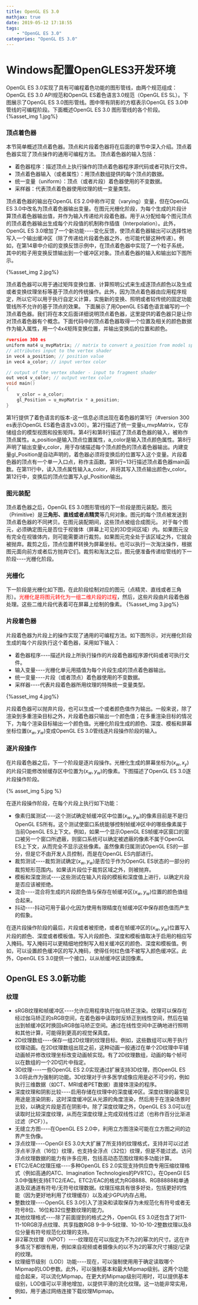 ```yaml
---
title: OpenGL ES 3.0
mathjax: true
date: 2019-05-12 17:18:55
tags:
    - "OpenGL ES 3.0"
categories: "OpenGL ES 3.0"
---
```

# Windows配置OpenGLES3开发环境

OpenGL ES 3.0实现了具有可编程着色功能的图形管线，由两个规范组成：OpenGL ES 3.0 API规范和OpenGL ES着色语言3.0规范（OpenGL ES SL）。下图展示了OpenGL ES 3.0图形管线。图中带有阴影的方框表示OpenGL ES 3.0中管线的可编程阶段。下面概述OpenGL ES 3.0 图形管线的各个阶段。
{%asset_img 1.jpg%}
### 顶点着色器
本节简单概述顶点着色器。顶点和片段着色器将在后面的章节中深入介绍。顶点着色器实现了顶点操作的通用可编程方法。
顶点着色器的输入包括：
- 着色器程序：描述顶点上执行操作的顶点着色器程序源代码或者可执行文件。
- 顶点着色器输入（或者属性）：用顶点数组提供的每个顶点的数据。
- 统一变量（uniform）：顶点（或者片段）着色器使用的不变数据。
- 采样器：代表顶点着色器使用纹理的统一变量类型。

顶点着色器的输出在OpenGL ES 2.0中称作可变（varying）变量，但在OpenGL ES 3.0中改名为顶点着色器输出变量。在图元光栅化阶段，为每个生成的片段计算顶点着色器输出值，并作为输入传递给片段着色器。用于从分配给每个图元顶点的顶点着色器输出生成每个片段值的机制称作插值（Interpolation）。此外，OpenGL ES 3.0增加了一个新功能----变化反馈，使顶点着色器输出可以选择性地写入一个输出缓冲区（除了传递给片段着色器之外，也可能代替这种传递）。例如，在第14章中介绍的变换反馈示例中，在顶点着色器中实现了一个粒子系统，其中的粒子用变换反馈输出到一个缓冲区对象。顶点着色器的输入和输出如下图所示。

{%asset_img 2.jpg%}

顶点着色器可以用于通过矩阵变换位置、计算照明公式来生成逐顶点颜色以及生成或者变换纹理坐标等基于顶点的传统操作。此外，因为顶点着色器由应用程序规定，所以它可以用于执行自定义计算，实施新的变换、照明或者较传统的固定功能管线所不允许的基于顶点的效果。
下面展示了用OpenGL ES着色语言编写的一个顶点着色器。我们将在本文后面详细说明顶点着色器，这里提供的着色器只是让你对顶点着色器有个概念。下面代码中的顶点着色器取得一个位置及相关的颜色数据作为输入属性，用一个4x4矩阵变换位置，并输出变换后的位置和颜色。
```c
#version 300 es
uniform mat4 u_mvpMatrix; // matrix to convert a_position from model space to normalized device space
// attributes input to the vertex shader
in vec4 a_position; // position value
in vec4 a_color; // input vertex color

// output of the vertex shader - input to fragment shader
out vec4 v_color; // output vertex color
void main()
{
    v_color = a_color;
    gl_Position = u_mvpMatrix * a_position;
}
```
第1行提供了着色语言的版本-这一信息必须出现在着色器的第1行（#version 300 es表示OpenGL ES着色语言v3.00）。第2行描述了统一变量u_mvpMatrix，它存储组合的模型视图和投影矩阵。第4行和第8行描述了顶点着色器的输入，被称作顶点属性。a_position是输入顶点位置属性，a_color是输入顶点颜色属性。第8行声明了输出变量v_color，用于存储描述每个顶点颜色的顶点着色器输出。内建变量gl_Position是自动声明的，着色器必须将变换后的位置写入这个变量。片段着色器的顶点有一个单一入口点，称作主函数。第9行~13行描述顶点着色器main函数。在第11行中，读入顶点属性输入a_color，并将其写入顶点输出颜色v_color。第12行中，变换后的顶点位置写入gl_Position输出。
### 图元装配
顶点着色器之后，OpenGL ES 3.0图形管线的下一阶段是图元装配。图元（Primitive）是**三角形、直线或者点精灵**等几何对象。图元的每个顶点被发送到顶点着色器的不同拷贝。在图元装配期间，这些顶点被组合成图元。
对于每个图元，必须确定图元是否位于视锥体（屏幕上可见的3D空间区域）内。如果图元没有完全在视锥体内，则可能需要进行裁剪。如果图元完全处于该区域之外，它就会被抛弃。裁剪之后，顶点位置杯转换为屏幕坐标。也可以执行一次淘汰操作，根据图元面向前方或者后方抛弃它们。裁剪和淘汰之后，图元便准备传递给管线的下一阶段----光栅化阶段。
### 光栅化
下一阶段是光栅化如下图，在此阶段绘制对应的图元（点精灵、直线或者三角形）。<font color="red">光栅化是将图元转化为一组二维片段的过程</font>，然后，这些片段由片段着色器处理。这些二维片段代表着可在屏幕上绘制的像素。
{%asset_img 3.jpg%}
### 片段着色器
片段着色器为片段上的操作实现了通用的可编程方法。如下图所示，对光栅化阶段生成的每个片段执行这个着色器，采用如下输入：
- 着色器程序----描述片段上所执行操作的片段着色器程序源代码或者可执行文件。
- 输入变量----光栅化单元用插值为每个片段生成的顶点着色器输出。
- 统一变量----片段（或者顶点）着色器使用的不变数据。
- 采样器----代表片段着色器所用纹理的特殊统一变量类型。

{%asset_img 4.jpg%}

片段着色器可以抛弃片段，也可以生成一个或者颜色值作为输出。一般来说，除了渲染到多重渲染目标之外，片段着色器只输出一个颜色值；在多重渲染目标的情况下，为每个渲染目标输出一个颜色值。光栅化阶段生成的颜色、深度、模板和屏幕坐标位置$(x_w,y_w)$变成OpenGL ES 3.0管线逐片段操作阶段的输入。
### 逐片段操作
在片段着色器之后，下一个阶段是逐片段操作。光栅化生成的屏幕坐标为$(x_w,x_y)$的片段只能修改帧缓存区中位置为$(x_w,y_w)$的像素。下图描述了OpenGL ES 3.0逐片段操作阶段。

{% asset_img 5.jpg %}

在逐片段操作阶段，在每个片段上执行如下功能：
- 像素归属测试----这个测试确定帧缓冲区中位置$(x_w,y_w)$的像素目前是不是归OpenGL ES所有。这个测试使窗口系统能够控制帧缓冲区中的哪些像素属于当前OpenGL ES上下文。例如，如果一个显示OpenGL ES帧缓冲区窗口的窗口被另一个窗口所遮蔽，则窗口系统可以确定被遮蔽的像素不属于OpenGL ES上下文，从而完全不显示这些像素。虽然像素归属测试OpenGL ES的一部分，但是它不由开发人员控制，而是在OpenGL ES内部进行。
- 裁剪测试----裁剪测试确定$(x_w,y_w)$是否位于作为OpenGL ES状态的一部分的裁剪矩形范围内。如果该片段位于裁剪区域之外，则被抛弃。
- 模板和深度测试----这些测试在输入片段的模板和深度值上进行，以确定片段是否应该被拒绝。
- 混合----混合将生成的片段颜色值与保存在帧缓冲区$(x_w,y_w)$位置的颜色值组合起来。
- 抖动----抖动可用于最小化因为使用有限精度在帧缓冲区中保存颜色值而产生的假象。

在逐片段操作阶段的最后，片段或者被拒绝，或者在帧缓冲区的$(x_w,y_w)$位置写入片段的颜色、深度或者模板值。写入片段颜色、深度和模板值取决于启用的相应写入掩码。写入掩码可以更精细地控制写入相关缓冲区的颜色、深度和模板值。例如，可以设置颜色缓冲区的写入掩码，使得任何红色值不被写入颜色缓冲区。此外，OpenGL ES 3.0提供一个接口，以从帧缓冲区读回像素。

## OpenGL ES 3.0新功能
### 纹理
- sRGB纹理和帧缓冲区----允许应用程序执行伽马矫正渲染。纹理可以保存在经过伽马矫正的sRGB空间，在着色器中读取时反矫正到线性空间，然后在输出到帧缓冲区时换回sRGB伽马矫正空间。通过在线性空间中正确地进行照明和其他计算，可能得到更高的视觉保真度。
- 2D纹理数组----保存一组2D纹理的纹理目标。例如，这些数组可以用于执行纹理动画。在2D纹理数组出现之前，这种动画一般通过在单个2D纹理中平铺动画帧并修改纹理坐标改变动画帧实现。有了2D纹理数组，动画的每个帧可以在数组的一个2D切片中指定。
- 3D纹理----一些OpenGL ES 2.0实现通过扩展支持3D纹理，而OpenGL ES 3.0将此作为强制的功能。3D纹理对于许多医学成像应用是必不可少的，例如执行三维数据（如CT、MRI或者PET数据）直接体渲染的程序。
- 深度纹理和阴影比较----启用存储在纹理中的深度缓冲区。深度纹理的最常见用途是渲染阴影，这时深度缓冲区从光源的角度渲染，然后用于在渲染场景时比较，以确定片段是否在阴影中。除了深度纹理之外，OpenGL ES 3.0可以在读取时比较深度纹理，从而在深度纹理上完成双线性过滤（也称作百分比渐进过滤（PCF））。
- 无缝立方图----在OpenGL ES 2.0中，利用立方图渲染可能在立方图之间的边界产生伪像。
- 浮点纹理----OpenGl ES 3.0大大扩展了所支持的纹理格式，支持并可以过滤浮点半浮点（16位）纹理，也支持全浮点（32位）纹理，但是不能过滤。访问浮点纹理数据的能力有许多应用，包括高动态范围纹理和多功能计算。
- ETC2/EAC纹理压缩----多种OpenGL ES 2.0实现支持供应商专用压缩纹理格式（例如高通的ATC、Imagination Technologies的PVRTC）。在OpenGl ES 3.0中强制支持ETC2/EAC。ETC2/EAC的格式为RGB888、RGB8888和单通道及双通道有符号/无符号纹理数据。纹理压缩具有很多好处，包括更好的性能（因为更好地利用了纹理缓存）以及减少GPU内存占用。
- 整数纹理----OpenGL ES 3.0引入了渲染和读取保存为未规范化有符号或者无符号8位、16位和32位整数纹理的能力。
- 其他纹理格式----除了前面提到的格式之外，OpenGL ES 3.0还包含了对11-11-10RGB浮点纹理、共享指数RGB 9-9-9-5纹理、10-10-10-2整数纹理以及8位分量有符号规范化纹理的支持。
- 非2幂次纹理（NPOT）----纹理现在可以指定为不为2的幂次的尺寸。这在许多情况下都很有用，例如来自视频或者摄像头的以不为2的幂次尺寸捕捉/记录的纹理。
- 纹理细节级别（LOD）功能----现在，可以强制使用用于确定读取哪个Mipmap的LOD参数。此外，可以强制基本和最大Mipmap级别。这两个功能组合起来，可以流化Mipmap。在更大的Mipmap级别可用时，可以提供基本级别，LOD值可以平滑地增加，以提供平滑的流化纹理。这一功能非常实用，例如，用于通过网络连接下载纹理Mipmap。
- 